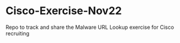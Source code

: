 # Cisco-Exercise-Nov22
Repo to track and share the Malware URL Lookup exercise for Cisco recruiting 
